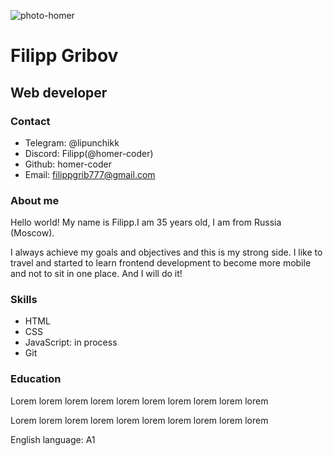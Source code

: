 ![photo-homer](https://i.ibb.co/7RxRDC6/homer-coder.jpg)
# Filipp Gribov
## Web developer
### Contact

- Telegram: @lipunchikk
- Discord: Filipp(@homer-coder)
- Github: homer-coder
- Email: filippgrib777@gmail.com

### About me
Hello world! My name is Filipp.I am 35 years old, I am from Russia (Moscow). 

I always achieve my goals and objectives and this is my strong side. I like to travel and started to learn frontend development to become more mobile and not to sit in one place. And I will do it!

### Skills

- HTML
- CSS
- JavaScript: in process
- Git

### Education

Lorem lorem lorem lorem lorem lorem lorem lorem lorem lorem

Lorem lorem lorem lorem lorem lorem lorem lorem lorem lorem

English language: A1
